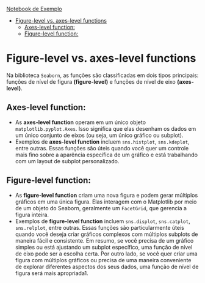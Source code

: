 
[Notebook de Exemplo](seaborn.ipynb)

- [Figure-level vs. axes-level functions](#figure-level-vs-axes-level-functions)
  - [Axes-level function:](#axes-level-function)
  - [Figure-level function:](#figure-level-function)


# Figure-level vs. axes-level functions

Na biblioteca `Seaborn`, as funções são classificadas em dois tipos principais: funções de nível de figura **(figure-level)** e funções de nível de eixo **(axes-level)**.

## Axes-level function:

- As **axes-level function** operam em um único objeto `matplotlib.pyplot.Axes`. Isso significa que elas desenham os dados em um único conjunto de eixos (ou seja, um único gráfico ou subplot).
- Exemplos de **axes-level function** incluem `sns.histplot`, `sns.kdeplot`, entre outras.
Essas funções são úteis quando você quer um controle mais fino sobre a aparência específica de um gráfico e está trabalhando com um layout de subplot personalizado.

## Figure-level function:

- As **figure-level function** criam uma nova figura e podem gerar múltiplos gráficos em uma única figura.
Elas interagem com o Matplotlib por meio de um objeto do Seaborn, geralmente um `FacetGrid`, que gerencia a figura inteira.
- Exemplos de **figure-level function** incluem `sns.displot`, `sns.catplot`, `sns.relplot`, entre outras.
Essas funções são particularmente úteis quando você deseja criar gráficos complexos com múltiplos subplots de maneira fácil e consistente.
Em resumo, se você precisa de um gráfico simples ou está ajustando um subplot específico, uma função de nível de eixo pode ser a escolha certa. Por outro lado, se você quer criar uma figura com múltiplos gráficos ou precisa de uma maneira conveniente de explorar diferentes aspectos dos seus dados, uma função de nível de figura será mais apropriada1.
